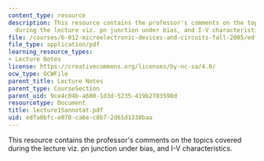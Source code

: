 ```yaml
---
content_type: resource
description: This resource contains the professor's comments on the topics covered
  during the lecture viz. pn junction under bias, and I-V characteristics.
file: /courses/6-012-microelectronic-devices-and-circuits-fall-2005/edfa0bfce078ca6ec0b72d61d1338baa_lecture15annotat.pdf
file_type: application/pdf
learning_resource_types:
- Lecture Notes
license: https://creativecommons.org/licenses/by-nc-sa/4.0/
ocw_type: OCWFile
parent_title: Lecture Notes
parent_type: CourseSection
parent_uid: 9ce4c04b-a600-1d3d-5235-419b2783590d
resourcetype: Document
title: lecture15annotat.pdf
uid: edfa0bfc-e078-ca6e-c0b7-2d61d1338baa
---
```

This resource contains the professor's comments on the topics covered during the lecture viz. pn junction under bias, and I-V characteristics.